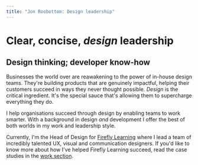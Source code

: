 ```yaml
---
title: "Jon Roobottom: Design leadership"
---
```

# Clear, concise, _design_ leadership
## Design thinking; developer know-how 

Businesses the world over are reawakening to the power of in-house design teams. They're building products that are genuinely impactful, helping their customers succeed in ways they never thought possible. _Design_ is the critical ingredient. It's the special sauce that's allowing them to supercharge everything they do. 

I help organisations succeed through design by enabling teams to work smarter. With a background in design *and* development I offer the best of both worlds in my work and leadership style.

Currently, I'm the Head of Design for [Firefly Learning](https://fireflylearning.com) where I lead a team of incredibly talented UX, visual and communication designers. If you'd like to know more about how I've helped Firefly Learning succeed, read the case studies in the [work section](/work).